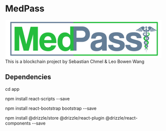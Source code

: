 # MedPass
![MedPass](app\src\logo.png)
This is a blockchain project by Sebastian Chmel & Leo Bowen Wang

## Dependencies
cd app

npm install react-scripts --save

npm install react-bootstrap bootstrap --save

npm install @drizzle/store @drizzle/react-plugin @drizzle/react-components --save